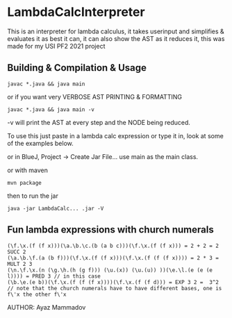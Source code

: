 # LambdaCalcInterpreter
This is an interpreter for lambda calculus, it takes userinput and simplifies & evaluates it as best it can, it can also show the AST as it reduces it, this was made for my USI PF2 2021 project

## Building & Compilation & Usage

```
javac *.java && java main 
```
or if you want very VERBOSE AST PRINTING & FORMATTING
```
javac *.java && java main -v
```
-v will print the AST at every step and the NODE being reduced.

To use this just paste in a lambda calc expression or type it in, look at some of the examples below.

or in BlueJ, Project -> Create Jar File... use main as the main class.

or  with maven
```
mvn package
```
then to run the jar
```
java -jar LambdaCalc... .jar -V
```

## Fun lambda expressions with church numerals

```
(\f.\x.(f (f x)))(\a.\b.\c.(b (a b c)))(\f.\x.(f (f x))) = 2 + 2 = 2 SUCC 2
(\a.\b.\f.(a (b f)))(\f.\x.(f (f x)))(\f.\x.(f (f (f x)))) = 2 * 3 = MULT 2 3
(\n.\f.\x.(n (\g.\h.(h (g f))) (\u.(x)) (\u.(u)) ))(\e.\l.(e (e (e l)))) = PRED 3 // in this case 
(\b.\e.(e b))(\f.\x.(f (f (f x))))(\f.\x.(f (f d))) = EXP 3 2 =  3^2 // note that the church numerals have to have different bases, one is f\'x the other f\'x
```

AUTHOR: Ayaz Mammadov
